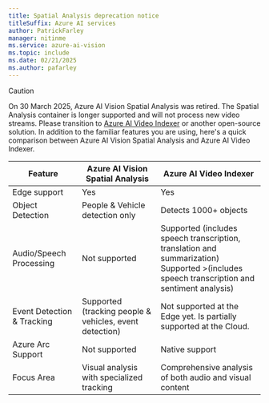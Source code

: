 ```yaml
---
title: Spatial Analysis deprecation notice
titleSuffix: Azure AI services
author: PatrickFarley
manager: nitinme
ms.service: azure-ai-vision
ms.topic: include
ms.date: 02/21/2025
ms.author: pafarley
---
```


> [!CAUTION]
> On 30 March 2025, Azure AI Vision Spatial Analysis was retired. The Spatial Analysis container is longer supported and will not process new video streams. Please transition to [Azure AI Video Indexer](https://azurearcjumpstart.com/azure_arc_jumpstart/azure_edge_iot_ops/aks_edge_essentials_single_vi) or another open-source solution. In addition to the familiar features you are using, here's a quick comparison between Azure AI Vision Spatial Analysis and Azure AI Video Indexer.
>
>|Feature |	Azure AI Vision Spatial Analysis |	Azure AI Video Indexer |
>|---|---|---|
>|Edge support |	Yes 	|Yes |
>|Object Detection |	People & Vehicle detection only |	Detects 1000+ objects |
>|Audio/Speech Processing |	Not supported |	Supported (includes speech transcription, translation and summarization)<br>Supported >(includes speech transcription and sentiment analysis) |
>|Event Detection & Tracking |	Supported (tracking people & vehicles, event detection) |	Not supported at the Edge yet. Is partially supported at the Cloud. |
>|Azure Arc Support|	Not supported |	Native support |
>|Focus Area 	|Visual analysis with specialized tracking |	Comprehensive analysis of both audio and visual content |
